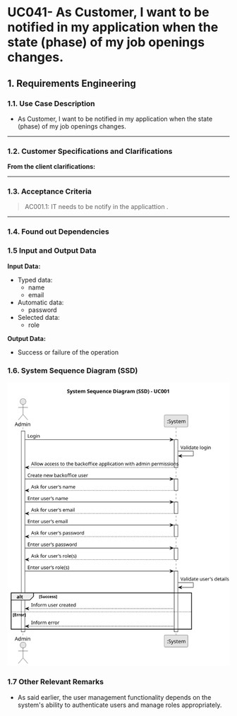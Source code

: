 # UC041- As Customer, I want to be notified in my application when the state (phase) of my job openings changes.

## 1. Requirements Engineering

### 1.1. Use Case Description

- As Customer, I want to be notified in my application when the state (phase) of my  job openings changes.
---

### 1.2. Customer Specifications and Clarifications

**From the client clarifications:**


---

### 1.3. Acceptance Criteria

> AC001.1: IT needs to be notify in the applicattion .
>

---

### 1.4. Found out Dependencies


### 1.5 Input and Output Data

**Input Data:**
- Typed data:
	- name
	- email
- Automatic data:
	- password
- Selected data:
	- role

**Output Data:**
- Success or failure of the operation

### 1.6. System Sequence Diagram (SSD)

![System Sequence Diagram](svg/uc001-system-sequence-diagram.svg)

### 1.7 Other Relevant Remarks

- As said earlier, the user management functionality depends on the system's ability to authenticate users and manage roles appropriately.